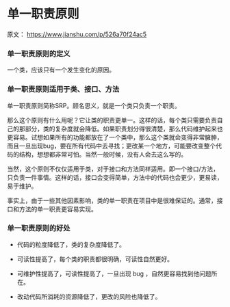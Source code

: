 # 单一职责原则

原文： https://www.jianshu.com/p/526a70f24ac5



### 单一职责原则的定义

一个类，应该只有一个发生变化的原因。

### 单一职责原则适用于类、接口、方法

单一职责原则简称SRP。顾名思义，就是一个类只负责一个职责。

那么这个原则有什么用呢？它让类的职责更单一。这样的话，每个类只需要负责自己的那部分，类的复杂度就会降低。如果职责划分得很清楚，那么代码维护起来也更容易。试想如果所有的功能都放在了一个类中，那么这个类就会变得非常臃肿，而且一旦出现bug，要在所有代码中去寻找；更改某一个地方，可能要改变整个代码的结构，想想都非常可怕。当然一般时候，没有人会去这么写的。

当然，这个原则不仅仅适用于类，对于接口和方法同样适用。即一个接口/方法，只负责一件事情。这样的话，接口会变得简单，方法中的代码也会更少，更易读，易于维护。

事实上，由于一些其他因素影响，类的单一职责在项目中是很难保证的。通常，接口和方法的单一职责更容易实现。

### 单一职责原则的好处

* 代码的粒度降低了，类的复杂度降低了。

* 可读性提高了，每个类的职责都很明确，可读性自然更好。

* 可维护性提高了，可读性提高了，一旦出现 bug ，自然更容易找到他问题所在。

* 改动代码所消耗的资源降低了，更改的风险也降低了。

